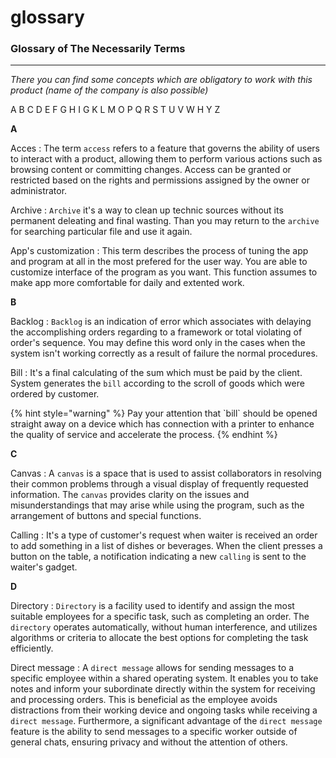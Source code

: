# glossary

### Glossary of The Necessarily Terms

***

_There you can find some concepts which are obligatory to work with this product (name of the company is also possible)_

A B C D E F G H I G K L M O P Q R S T U V W H Y Z

**A**

Acces : The term `access` refers to a feature that governs the ability of users to interact with a product, allowing them to perform various actions such as browsing content or committing changes. Access can be granted or restricted based on the rights and permissions assigned by the owner or administrator.

Archive : `Archive` it's a way to clean up technic sources without its permanent deleating and final wasting. Than you may return to the `archive` for searching particular file and use it again.

App's customization : This term describes the process of tuning the app and program at all in the most prefered for the user way. You are able to customize interface of the program as you want. This function assumes to make app more comfortable for daily and extented work.

**B**

Backlog : `Backlog` is an indication of error which associates with delaying the accomplishing orders regarding to a framework or total violating of order's sequence. You may define this word only in the cases when the system isn't working correctly as a result of failure the normal procedures.

Bill : It's a final calculating of the sum which must be paid by the client. System generates the `bill` according to the scroll of goods which were ordered by customer.

{% hint style="warning" %}
Pay your attention that \`bill\` should be opened straight away on a device which has connection with a printer to enhance the quality of service and accelerate the process.
{% endhint %}

**C**

Canvas : A `canvas` is a space that is used to assist collaborators in resolving their common problems through a visual display of frequently requested information. The `canvas` provides clarity on the issues and misunderstandings that may arise while using the program, such as the arrangement of buttons and special functions.

Calling : It's a type of customer's request when waiter is received an order to add something in a list of dishes or beverages. When the client presses a button on the table, a notification indicating a new `calling` is sent to the waiter's gadget.

**D**

Directory : `Directory` is a facility used to identify and assign the most suitable employees for a specific task, such as completing an order. The `directory` operates automatically, without human interference, and utilizes algorithms or criteria to allocate the best options for completing the task efficiently.

Direct message : A `direct message` allows for sending messages to a specific employee within a shared operating system. It enables you to take notes and inform your subordinate directly within the system for receiving and processing orders. This is beneficial as the employee avoids distractions from their working device and ongoing tasks while receiving a `direct message`. Furthermore, a significant advantage of the `direct message` feature is the ability to send messages to a specific worker outside of general chats, ensuring privacy and without the attention of others.

